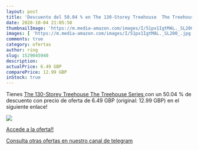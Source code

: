 ```yaml
---
layout: post
title: 'Descuento del 50.04 % en The 130-Storey Treehouse  The Treehouse '
date: 2020-10-04 21:05:58
thumbnailImage: 'https://m.media-amazon.com/images/I/51px1IgtMAL._SL200_.jpg'
images: [ 'https://m.media-amazon.com/images/I/51px1IgtMAL._SL200_.jpg' ]
comments: true
category: ofertas
author: ring
slug: 1529045940
description:
actualPrice: 6.49 GBP
comparePrice: 12.99 GBP
inStock: true
---
```


Tienes [The 130-Storey Treehouse  The Treehouse Series ](https://www.amazon.co.uk/dp/1529045940/?tag=redken01-21) con un 50.04 % de descuento con precio de oferta de 6.49 GBP (original: 12.99 GBP) en el siguiente enlace!

[![](https://m.media-amazon.com/images/I/51px1IgtMAL._SL200_.jpg)](https://www.amazon.co.uk/dp/1529045940/?tag=redken01-21)

[Accede a la oferta!!](https://www.amazon.co.uk/dp/1529045940/?tag=redken01-21)

[Consulta otras ofertas en nuestro canal de telegram](https://t.me/s/ofertas25)
